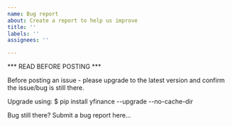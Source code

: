 ```yaml
---
name: Bug report
about: Create a report to help us improve
title: ''
labels: ''
assignees: ''

---
```


*** READ BEFORE POSTING ***

Before posting an issue - please upgrade to the latest version and confirm the issue/bug is still there.

Upgrade using:
$ pip install yfinance --upgrade --no-cache-dir 

Bug still there? Submit a bug report here...
